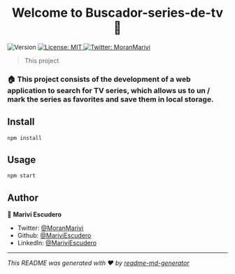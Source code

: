 <h1 align="center">Welcome to Buscador-series-de-tv 👋</h1>
<p>
  <img alt="Version" src="https://img.shields.io/badge/version-3.0.1-blue.svg?cacheSeconds=2592000" />
  <a href="#" target="_blank">
    <img alt="License: MIT" src="https://img.shields.io/badge/License-MIT-yellow.svg" />
  </a>
  <a href="https://twitter.com/MoranMarivi" target="_blank">
    <img alt="Twitter: MoranMarivi" src="https://img.shields.io/twitter/follow/MoranMarivi.svg?style=social" />
  </a>
</p>

> This project 

### 🏠 This project consists of the development of a web application to search for TV series, which allows us to un / mark the series as favorites and save them in local storage.

## Install

```sh
npm install
```

## Usage

```sh
npm start
```

## Author

👤 **Marivi Escudero**

* Twitter: [@MoranMarivi](https://twitter.com/MoranMarivi)
* Github: [@MariviEscudero](https://github.com/MariviEscudero)
* LinkedIn: [@MariviEscudero](https://linkedin.com/in/MariviEscudero)



***
_This README was generated with ❤️ by [readme-md-generator](https://github.com/kefranabg/readme-md-generator)_